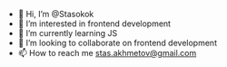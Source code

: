 - 👋 Hi, I’m @Stasokok
- 👀 I’m interested in frontend development
- 🌱 I’m currently learning JS
- 💞️ I’m looking to collaborate on frontend development
- 📫 How to reach me stas.akhmetov@gmail.com

